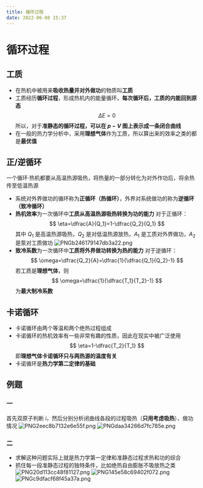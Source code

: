```yaml
---
title: 循环过程
date: 2022-06-08 15:37
---
```

# 循环过程
## 工质
* 在热机中被用来**吸收热量并对外做功**的物质叫**工质**
* 工质经历**循环过程**，形成热机内的能量循环，**每次循环后，工质的内能回到原态**
$$
\Delta E=0
$$
所以，对于**准静态的循环过程，可以在 $p-V$ 图上表示成一条闭合曲线**
* 在一般的热力学分析中，采用**理想气体**作为工质，所以算出来的效率之类的都是**最优值**
## 正/逆循环
一个循环·热机都要从高温热源吸热，将热量的一部分转化为对外作功后，将余热传至低温热源
* 系统对外界做功的循环称为**正循环（热循环）**，外界对系统做功的称为**逆循环（致冷循环）**
* **热机效率**为一次循环中**工质从高温热源吸热转换为功的能力**
对于正循环：
$$
\eta=\dfrac{A}{Q_1}=1-\dfrac{Q_2}{Q_1}
$$
其中 $Q_1$ 是高温热源吸热，$Q_2$ 是对低温热源放热，$A_1$ 是工质对外界做功，$A_2$ 是泵对工质做功
![PNGb246179147db3a22.png](http://image.tjzfile.xyz/images/2022/06/18/PNGb246179147db3a22.png)
* **致冷系数**为一次循环中**工质将外界做功转换为热的能力**
对于逆循环：
$$
\omega=\dfrac{Q_2}{A}=\dfrac{1}{\dfrac{Q_1}{Q_2}-1}
$$
若工质是**理想气体**，则
$$
\omega=\dfrac{1}{\dfrac{T_1}{T_2}-1}
$$
为**最大制冷系数**
## 卡诺循环
* 卡诺循环由两个等温和两个绝热过程组成
* 卡诺循环的热机效率有一些非常有趣的性质，因此在现实中被广泛使用
$$
\eta=1-\dfrac{T_2}{T_1}
$$
即**理想气体卡诺循环只与两热源的温度有关**
* 卡诺循环是**热力学第二定律的基础**
## 例题
### 一
首先双原子判断 $i$，然后分别分析闭曲线各段的过程吸热（**只用考虑吸热**）、做功情况
![PNG2eec8b7132e6e55f.png](http://image.tjzfile.xyz/images/2022/06/18/PNG2eec8b7132e6e55f.png)
![PNGdaa34266d7fc785e.png](http://image.tjzfile.xyz/images/2022/06/18/PNGdaa34266d7fc785e.png)
### 二
* 求解这种问题实际上就是热力学第一定律和准静态过程求热和功的综合
* 抓住每一段准静态过程的独特条件，比如绝热自由膨胀不吸放热之类
![PNG20d113cc48f81127.png](http://image.tjzfile.xyz/images/2022/06/18/PNG20d113cc48f81127.png)
![PNG145e58c69402f072.png](http://image.tjzfile.xyz/images/2022/06/18/PNG145e58c69402f072.png)
![PNGc9dfacf68f45a37a.png](http://image.tjzfile.xyz/images/2022/06/18/PNGc9dfacf68f45a37a.png)